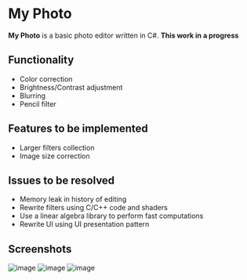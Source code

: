 # My Photo
**My Photo** is a basic photo editor written in C#. 
**This work in a progress**
## Functionality
* Color correction
* Brightness/Contrast adjustment
* Blurring
* Pencil filter
## Features to be implemented
* Larger filters collection
* Image size correction
## Issues to be resolved
* Memory leak in history of editing
* Rewrite filters using C/C++ code and shaders
* Use a linear algebra library to perform fast computations
* Rewrite UI using UI presentation pattern
## Screenshots
![image](https://github.com/PolinaPolupan/MyPhoto/assets/143635446/9c73d1a9-0956-4351-b2e6-4400f5738f5b)
![image](https://github.com/PolinaPolupan/MyPhoto/assets/143635446/a9fd1ae5-37aa-4281-baaa-4d478d2e1cfa)
![image](https://github.com/PolinaPolupan/MyPhoto/assets/143635446/c8613655-7fb1-4adb-a685-54d25f30435e)
